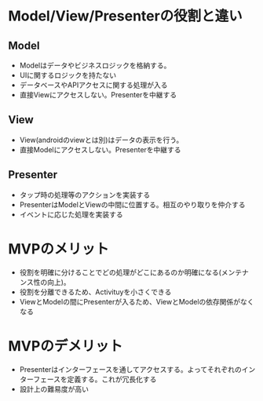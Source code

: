 # Model/View/Presenterの役割と違い

## Model
* Modelはデータやビジネスロジックを格納する。
* UIに関するロジックを持たない
* データベースやAPIアクセスに関する処理が入る
* 直接Viewにアクセスしない。Presenterを中継する

## View
* View(androidのviewとは別)はデータの表示を行う。
* 直接Modelにアクセスしない。Presenterを中継する

## Presenter
* タップ時の処理等のアクションを実装する
* PresenterはModelとViewの中間に位置する。相互のやり取りを仲介する
* イベントに応じた処理を実装する

# MVPのメリット
* 役割を明確に分けることでどの処理がどこにあるのか明確になる(メンテナンス性の向上)。
* 役割を分離できるため、Activituyを小さくできる
* ViewとModelの間にPresenterが入るため、ViewとModelの依存関係がなくなる

# MVPのデメリット
* Presenterはインターフェースを通してアクセスする。よってそれぞれのインターフェースを定義する。これが冗長化する
* 設計上の難易度が高い

